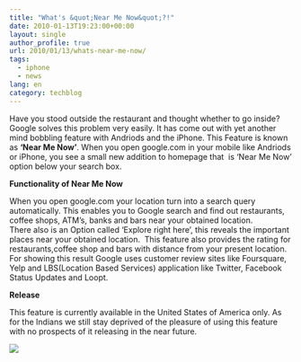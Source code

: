 ```yaml
---
title: "What's &quot;Near Me Now&quot;?!"
date: 2010-01-13T19:23:00+00:00
layout: single
author_profile: true
url: 2010/01/13/whats-near-me-now/
tags:
  - iphone
  - news
lang: en
category: techblog
---
```

Have you stood outside the restaurant and thought whether to go inside? Google solves this problem very easily. It has come out with yet another mind bobbling feature with Andriods and the iPhone. This Feature is known as **‘Near Me Now’**. When you open google.com in your mobile like Andriods or iPhone, you see a small new addition to homepage that  is ‘Near Me Now’ option below your search box.

**Functionality of Near Me Now**

When you open google.com your location turn into a search query automatically. This enables you to Google search and find out restaurants, coffee shops, ATM’s, banks and bars near your obtained location.  
There also is an Option called ‘Explore right here’, this reveals the important places near your obtained location.  This feature also provides the rating for restaurants,coffee shop and bars with distance from your present location. For showing this result Google uses customer review sites like Foursquare, Yelp and LBS(Location Based Services) application like Twitter, Facebook Status Updates and Loopt.

**Release**

This feature is currently available in the United States of America only. As for the Indians we still stay deprived of the pleasure of using this feature with no prospects of it releasing in the near future.

[![](http://2.bp.blogspot.com/_vaUVXcmC3OI/S04WlULEcsI/AAAAAAAAApU/pA8edjyMVfo/s640/Untitled-2.jpg)](http://2.bp.blogspot.com/_vaUVXcmC3OI/S04WlULEcsI/AAAAAAAAApU/pA8edjyMVfo/s1600-h/Untitled-2.jpg)